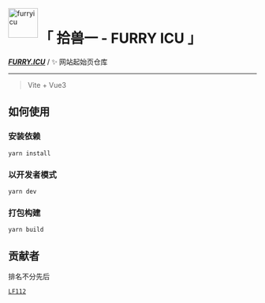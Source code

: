 <a href="https://furry.icu">
    <img alt="furryicu" src="./public/favicon.ico" style="width: 60px; height: 60px;" align="left">
</a>

<div align="left">

# 「 拾兽一 - FURRY ICU 」

**_<a href="https://furry.icu">FURRY.ICU</a>_** / ✨ 网站起始页仓库

</div>

<hr />

> Vite + Vue3

## 如何使用

### 安装依赖

```
yarn install
```

### 以开发者模式

```
yarn dev
```

### 打包构建

```
yarn build
```

## 贡献者

排名不分先后

[`LF112`](https://github.com/LF112)
